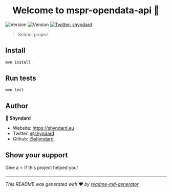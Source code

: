 <h1 align="center">Welcome to mspr-opendata-api 👋</h1>
<p>
  <img alt="Version" src="https://img.shields.io/badge/version-1.0.0-blue.svg?cacheSeconds=2592000" />
  <img alt="Version" src="https://drone.k3d.dev/api/badges/Shyndard/mspr-opendata-api/status.svg" />
  <a href="https://twitter.com/shyndard" target="_blank">
    <img alt="Twitter: shyndard" src="https://img.shields.io/twitter/follow/shyndard.svg?style=social" />
  </a>
</p>

> School project

## Install

```sh
mvn install
```

## Run tests

```sh
mvn test
```

## Author

👤 **Shyndard**

- Website: https://shyndard.eu
- Twitter: [@shyndard](https://twitter.com/shyndard)
- Github: [@shyndard](https://github.com/shyndard)

## Show your support

Give a ⭐️ if this project helped you!

---

_This README was generated with ❤️ by [readme-md-generator](https://github.com/kefranabg/readme-md-generator)_
